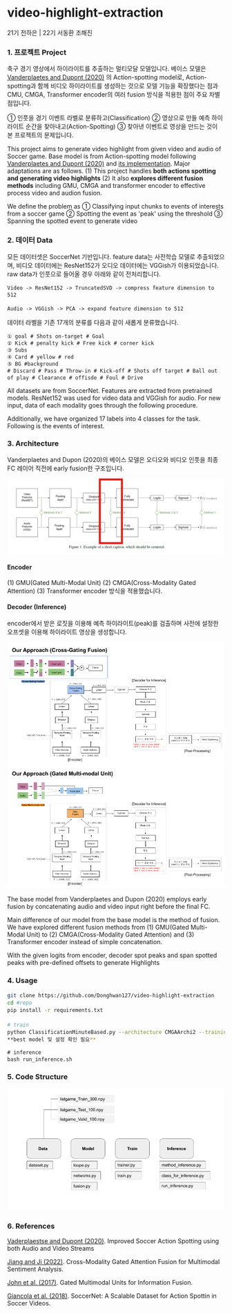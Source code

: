 # video-highlight-extraction

21기 전하은 | 22기 서동환 조해진



### 1. 프로젝트 Project

축구 경기 영상에서 하이라이트를 추출하는 멀티모달 모델입니다. 베이스 모델은 [Vanderplaetes and Dupont (2020)](https://arxiv.org/abs/2011.04258) 의 Action-spotting model로, Action-spotting과 함께 비디오 하이라이트를 생성하는 것으로 모델 기능을 확장했다는 점과 CMU, CMGA, Transformer encoder의 여러 fusion 방식을 적용한 점이 주요 차별점입니다. 

① 인풋을 경기 이벤트 라벨로 분류하고(Classification) ② 영상으로 만들 예측 하이라이트 순간을 찾아내고(Action-Spotting) ③ 찾아낸 이벤트로 영상을 만드는 것이 본 프로젝트의 문제입니다. 

This project aims to generate video highlight from given video and audio of Soccer game. Base model is from Action-spotting model following [Vanderplaetes and Dupont (2020)](https://arxiv.org/abs/2011.04258) 
 and [its implementation](https://github.com/bastienvanderplaetse/SoccerNetMultimodalActionSpotting). Major adaptations are as follows. (1) This project handles **both actions spotting and generating video highlights** (2) It also **explores different fusion methods** including GMU, CMGA and transformer encoder to effective process video and audion fusion. 

We define the problem as ① Classifying input chunks to events of interests from a soccer game ② Spotting the event as 'peak' using the threshold ③ Spanning the spotted event to generate video


### 2. 데이터 Data

모든 데이터셋은 SoccerNet 기반입니다. feature data는 사전학습 모델로 추출되었으며, 비디오 데이터에는 ResNet152가 오디오 데이터에는 VGGish가 이용되었습니다. raw data가 인풋으로 들어올 경우 아래와 같이 전처리합니다. 

 ```
Video -> ResNet152 -> TruncatedSVD -> compress feature dimension to 512

 Audio -> VGGish -> PCA -> expand feature dimension to 512
```

데이터 라벨을 기존 17개의 분류를 다음과 같이 새롭게 분류했습니다. 
```
① goal # Shots on-target # Goal
② Kick # penalty kick # Free kick # corner kick
③ Subs 
④ Card # yellow # red
⑤ BG #background
# Discard # Pass # Throw-in # Kick-off # Shots off target # Ball out of play # Clearance # offisde # Foul # Drive
```

All datasets are from SoccerNet. Features are extracted from pretrained models. ResNet152 was used for video data and VGGish for audio. For new input, data of each modality goes through the following procedure.

Additionally, we have organized 17 labels into 4 classes for the task. 
Following is the events of interest. 


### 3. Architecture

Vanderplaetes and Dupon (2020)의 베이스 모델은 오디오와 비디오 인풋을 최종 FC 레이어 직전에 early fusion한 구조입니다. 
 
<img src="images/basemodel.png" alt="base model architecture" width="600"/>

 
#### Encoder
(1) GMU(Gated Multi-Modal Unit)
(2) CMGA(Cross-Modality Gated Attention) (3) Transformer encoder 방식을 적용했습니다. 

#### Decoder (Inference) 
encoder에서 받은 로짓을 이용해 예측 하이라이트(peak)를 검출하며 사전에 설정한 오프셋을 이용해 하이라이트 영상을 생성합니다. 


<p align="center">
  <img src="images/CMGAArchi2.png" alt="CMGA with late fusion" width="600"/>
  <img src="images/GMU.png" alt="GMU with late fusion" width="600"/>
</p>


The base model from Vanderplaetes and Dupon (2020) employs early fusion by concatenating audio and video input right before the final FC. 

Main difference of our model from the base model is the method of fusion. We have explored different fusion methods from (1) GMU(Gated Multi-Modal Unit) to (2) CMGA(Cross-Modality Gated Attention) and (3) Transformer encoder instead of simple concatenation. 

With the given logits from encoder, decoder spot peaks and span spotted peaks with pre-defined offsets to generate Highlights




### 4. Usage

```bash
git clone https://github.com/Donghwan127/video-highlight-extraction
cd #repo
pip install -r requirements.txt

# train 
python ClassificationMinuteBased.py --architecture CMGAArchi2 --training listgame_Train_300.npy --validation listgame_Valid_100.npy --testing listgame_Test_100.npy --featuresVideo ResNET --featuresAudio VGGish --PCA --network VLAD --tflog Model --VLAD_k 128--WindowSize 20 --outputPrefix vlad-**cmgaarchi2-20sec  --formatdataset 1
**best model 및 설정 확인 필요**
```
```
# inference
bash run_inference.sh
```

### 5. Code Structure
![Code Structure](images/codestructure.png)

### 6. References
[Vaderplaestse and Dupont (2020)](https://arxiv.org/abs/2011.04258). Improved Soccer Action Spotting using both Audio and Video Streams

[Jiang and Ji (2022)](https://arxiv.org/abs/2208.11893). Cross-Modality Gated Attention Fusion for Multimodal Sentiment Analysis. 

[John et al. (2017)](https://arxiv.org/abs/2208.11893).  Gated Multimodal Units for Information Fusion.

[Giancola et al. (2018)](https://arxiv.org/abs/1804.04527). SoccerNet: A Scalable Dataset for Action Spottin in Soccer Videos.


